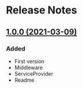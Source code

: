 # Release Notes

## [1.0.0 (2021-03-09)](<https://github.com/joskoomen/laravel-whitelist/releases/tag/1.0.0>)

### Added
- First version
- Middleware
- ServiceProvider
- Readme
